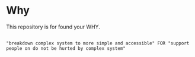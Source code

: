 # Why

This repository is for found your WHY.

## 

```
"breakdown complex system to more simple and accessible" FOR "support people on do not be hurted by complex system" 
```
